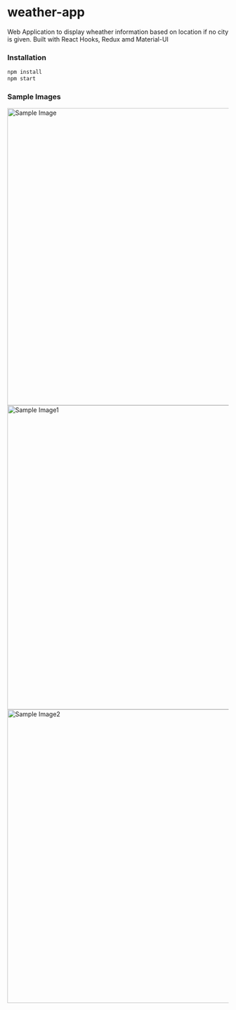 # weather-app
 Web Application to display wheather information based on location if no city is given.
 Built with React Hooks, Redux amd Material-UI
 
 ### Installation
 ```bash
 npm install
 npm start
 ```
 
 ### Sample Images
 <img width="675" alt="Sample Image" src="https://user-images.githubusercontent.com/67412887/95214724-d2d98580-080d-11eb-91d6-4305a8c25a44.PNG">
<img width="691" alt="Sample Image1" src="https://user-images.githubusercontent.com/67412887/95215045-2d72e180-080e-11eb-9816-9d4091b10567.PNG">
<img width="667" alt="Sample Image2" src="https://user-images.githubusercontent.com/67412887/95215292-732faa00-080e-11eb-8909-00daf520845f.PNG">

